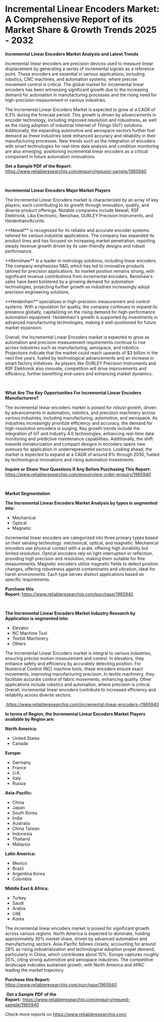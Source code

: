 <p><h1>Incremental Linear Encoders Market: A Comprehensive Report of its Market Share & Growth Trends 2025 - 2032</h1></p><p><strong>Incremental Linear Encoders Market Analysis and Latest Trends</strong></p>
<p><p>Incremental linear encoders are precision devices used to measure linear displacement by generating a series of incremental signals as a reference point. These encoders are essential in various applications, including robotics, CNC machines, and automation systems, where precise movement control is critical. The global market for incremental linear encoders has been witnessing significant growth due to the increasing demand for automation in manufacturing processes and the rising need for high-precision measurement in various industries.</p><p>The Incremental Linear Encoders Market is expected to grow at a CAGR of 6.3% during the forecast period. This growth is driven by advancements in encoder technology, including improved resolution and robustness, as well as the rising adoption of industrial Internet of Things (IIoT) solutions. Additionally, the expanding automotive and aerospace sectors further fuel demand as these industries seek enhanced accuracy and reliability in their manufacturing processes. New trends such as the integration of encoders with smart technologies for real-time data analysis and condition monitoring are also emerging, positioning incremental linear encoders as a critical component in future automation innovations.</p></p>
<p><strong>Get a Sample PDF of the Report:&nbsp;</strong> <a href="https://www.reliableresearchiq.com/enquiry/request-sample/1965940?utm_campaign=1876&utm_medium=2&utm_source=Github&utm_content=ia&utm_term=10042025&utm_id=incremental-linear-encoders">https://www.reliableresearchiq.com/enquiry/request-sample/1965940</a></p>
<p>&nbsp;</p>
<p><strong>Incremental Linear Encoders Major Market Players</strong></p>
<p><p>The Incremental Linear Encoders market is characterized by an array of key players, each contributing to its growth through innovation, quality, and diverse product offerings. Notable companies include Newall, RSF Elektronik, Lika Electronic, Renishaw, GURLEY Precision Instruments, and Heidenhain/Acurite.</p><p>**Newall** is recognized for its reliable and accurate encoder systems tailored for various industrial applications. The company has expanded its product lines and has focused on increasing market penetration, reporting steady revenue growth driven by its user-friendly designs and robust performance.</p><p>**Renishaw** is a leader in metrology solutions, including linear encoders. The company emphasizes R&D, which has led to innovative products tailored for precision applications. Its market position remains strong, with significant revenue contributions from incremental encoders. Renishaw's sales have been bolstered by a growing demand for automation technologies, projecting further growth as industries increasingly adopt precision engineering solutions.</p><p>**Heidenhain** specializes in high-precision measurement and control systems. With a reputation for quality, the company continues to expand its presence globally, capitalizing on the rising demand for high-performance automation equipment. Heidenhain's growth is supported by investments in advanced manufacturing technologies, making it well-positioned for future market expansion.</p><p>Overall, the Incremental Linear Encoders market is expected to grow as automation and precision measurement requirements continue to rise across industries such as manufacturing, aerospace, and robotics. Projections indicate that the market could reach upwards of $3 billion in the next five years, fueled by technological advancements and an increase in smart factory initiatives. As players like GURLEY Precision Instruments and RSF Elektronik also innovate, competition will drive improvements and efficiency, further benefiting end-users and enhancing market dynamics.</p></p>
<p>&nbsp;</p>
<p><strong>What Are The Key Opportunities For Incremental Linear Encoders Manufacturers?</strong></p>
<p><p>The incremental linear encoders market is poised for robust growth, driven by advancements in automation, robotics, and precision machinery across various industries, including manufacturing, automotive, and aerospace. As industries increasingly prioritize efficiency and accuracy, the demand for high-resolution encoders is surging. Key growth trends include the integration of IoT and Industry 4.0 technologies, enhancing real-time data monitoring and predictive maintenance capabilities. Additionally, the shift towards miniaturization and compact designs in encoders opens new avenues for application in underrepresented sectors. Looking ahead, the market is expected to expand at a CAGR of around 6% through 2030, fueled by technological innovations and rising automation investments.</p></p>
<p><strong>Inquire or Share Your Questions If Any Before Purchasing This Report:</strong> <a href="https://www.reliableresearchiq.com/enquiry/pre-order-enquiry/1965940?utm_campaign=1876&utm_medium=2&utm_source=Github&utm_content=ia&utm_term=10042025&utm_id=incremental-linear-encoders">https://www.reliableresearchiq.com/enquiry/pre-order-enquiry/1965940</a></p>
<p>&nbsp;</p>
<p><strong>Market Segmentation</strong></p>
<p><strong>The Incremental Linear Encoders Market Analysis by types is segmented into:</strong></p>
<p><ul><li>Mechanical</li><li>Optical</li><li>Magnetic</li></ul></p>
<p><p>Incremental linear encoders are categorized into three primary types based on their sensing technology: mechanical, optical, and magnetic. Mechanical encoders use physical contact with a scale, offering high durability but limited resolution. Optical encoders rely on light interruption or reflection, providing high precision and resolution, making them suitable for fine measurements. Magnetic encoders utilize magnetic fields to detect position changes, offering robustness against contaminants and vibration, ideal for harsh environments. Each type serves distinct applications based on specific requirements.</p></p>
<p><strong>Purchase this Report:&nbsp;</strong><a href="https://www.reliableresearchiq.com/purchase/1965940?utm_campaign=1876&utm_medium=2&utm_source=Github&utm_content=ia&utm_term=10042025&utm_id=incremental-linear-encoders">https://www.reliableresearchiq.com/purchase/1965940</a></p>
<p>&nbsp;</p>
<p><strong>The Incremental Linear Encoders Market Industry Research by Application is segmented into:</strong></p>
<p><ul><li>Elevator</li><li>NC Machine Tool</li><li>Textile Machinery</li><li>Others</li></ul></p>
<p><p>The Incremental Linear Encoders market is integral to various industries, ensuring precise motion measurement and control. In elevators, they enhance safety and efficiency by accurately detecting position. For Numerical Control (NC) machine tools, these encoders ensure exact movements, improving manufacturing precision. In textile machinery, they facilitate accurate control of fabric movements, enhancing quality. Other applications include robotics and automation, where precision is critical. Overall, incremental linear encoders contribute to increased efficiency and reliability across diverse sectors.</p></p>
<p><a href="https://www.reliableresearchiq.com/incremental-linear-encoders-r1965940?utm_campaign=1876&utm_medium=2&utm_source=Github&utm_content=ia&utm_term=10042025&utm_id=incremental-linear-encoders">&nbsp;https://www.reliableresearchiq.com/incremental-linear-encoders-r1965940</a></p>
<p><strong>In terms of Region, the Incremental Linear Encoders Market Players available by Region are:</strong></p>
<p>
    <p> <strong> North America: </strong>
        <ul>
            <li>United States</li>
            <li>Canada</li>
        </ul>
        </p> 
    <p> <strong> Europe: </strong>
        <ul>
            <li>Germany</li>
            <li>France</li>
            <li>U.K.</li>
            <li>Italy</li>
            <li>Russia</li>
        </ul>
        </p> 
    <p> <strong> Asia-Pacific: </strong>
        <ul>
            <li>China</li>
            <li>Japan</li>
            <li>South Korea</li>
            <li>India</li>
            <li>Australia</li>
            <li>China Taiwan</li>
            <li>Indonesia</li>
            <li>Thailand</li>
            <li>Malaysia</li>
        </ul>
        </p> 
    <p> <strong> Latin America: </strong>
        <ul>
            <li>Mexico</li>
            <li>Brazil</li>
            <li>Argentina Korea</li>
            <li>Colombia</li>
        </ul>
        </p> 
    <p> <strong> Middle East & Africa: </strong>
        <ul>
            <li>Turkey</li>
            <li>Saudi</li>
            <li>Arabia</li>
            <li>UAE</li>
            <li>Korea</li>
        </ul>
    </p>
    </p>
<p><p>The incremental linear encoders market is poised for significant growth across various regions. North America is expected to dominate, holding approximately 30% market share, driven by advanced automation and manufacturing sectors. Asia-Pacific follows closely, accounting for around 28% as rising industrialization and technological adoption propel demand, particularly in China, which contributes about 15%. Europe captures roughly 25%, citing strong automotive and aerospace industries. The competitive landscape indicates sustained growth, with North America and APAC leading the market trajectory.</p></p>
<p><strong>Purchase this Report: </strong><a href="https://www.reliableresearchiq.com/purchase/1965940?utm_campaign=1876&utm_medium=2&utm_source=Github&utm_content=ia&utm_term=10042025&utm_id=incremental-linear-encoders">https://www.reliableresearchiq.com/purchase/1965940</a></p>
<p>&nbsp;<strong>Get a Sample PDF of the Report:&nbsp;&nbsp;</strong><a href="https://www.reliableresearchiq.com/enquiry/request-sample/1965940?utm_campaign=1876&utm_medium=2&utm_source=Github&utm_content=ia&utm_term=10042025&utm_id=incremental-linear-encoders">https://www.reliableresearchiq.com/enquiry/request-sample/1965940</a></p>
<p><strong></strong></p>
<p>Check more reports on <a href="https://www.reliableresearchiq.com/?utm_campaign=1876&utm_medium=2&utm_source=Github&utm_content=ia&utm_term=10042025&utm_id=incremental-linear-encoders">https://www.reliableresearchiq.com/</a></p>
